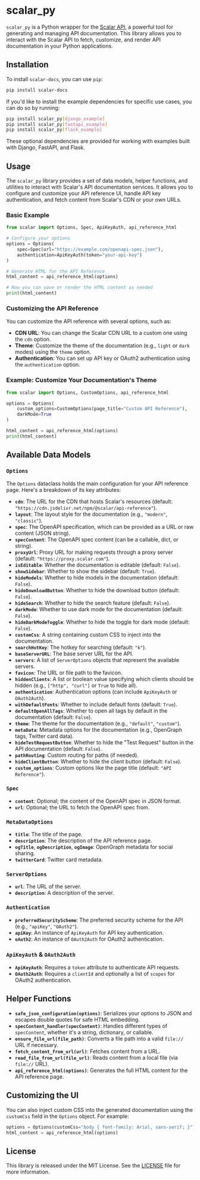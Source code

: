 # scalar_py

`scalar_py` is a Python wrapper for the [Scalar API](https://scalar.com/), a powerful tool for generating and managing API documentation. This library allows you to interact with the Scalar API to fetch, customize, and render API documentation in your Python applications.

## Installation

To install `scalar-docs`, you can use `pip`:

```bash
pip install scalar-docs
```

If you'd like to install the example dependencies for specific use cases, you can do so by running:

```bash
pip install scalar_py[django_example]
pip install scalar_py[fastapi_example]
pip install scalar_py[flask_example]
```

These optional dependencies are provided for working with examples built with Django, FastAPI, and Flask.

## Usage

The `scalar_py` library provides a set of data models, helper functions, and utilities to interact with Scalar's API documentation services. It allows you to configure and customize your API reference UI, handle API key authentication, and fetch content from Scalar's CDN or your own URLs.

### Basic Example

```python
from scalar import Options, Spec, ApiKeyAuth, api_reference_html

# Configure your options
options = Options(
    spec=Spec(url="https://example.com/openapi-spec.json"),
    authentication=ApiKeyAuth(token="your-api-key")
)

# Generate HTML for the API Reference
html_content = api_reference_html(options)

# Now you can save or render the HTML content as needed
print(html_content)
```

### Customizing the API Reference

You can customize the API reference with several options, such as:

- **CDN URL**: You can change the Scalar CDN URL to a custom one using the `cdn` option.
- **Theme**: Customize the theme of the documentation (e.g., `light` or `dark` modes) using the `theme` option.
- **Authentication**: You can set up API key or OAuth2 authentication using the `authentication` option.

### Example: Customize Your Documentation's Theme

```python
from scalar import Options, CustomOptions, api_reference_html

options = Options(
    custom_options=CustomOptions(page_title="Custom API Reference"),
    darkMode=True
)

html_content = api_reference_html(options)
print(html_content)
```

## Available Data Models

### `Options`

The `Options` dataclass holds the main configuration for your API reference page. Here's a breakdown of its key attributes:

- **`cdn`**: The URL for the CDN that hosts Scalar's resources (default: `"https://cdn.jsdelivr.net/npm/@scalar/api-reference"`).
- **`layout`**: The layout style for the documentation (e.g., `"modern"`, `"classic"`).
- **`spec`**: The OpenAPI specification, which can be provided as a URL or raw content (JSON string).
- **`specContent`**: The OpenAPI spec content (can be a callable, dict, or string).
- **`proxyUrl`**: Proxy URL for making requests through a proxy server (default: `"https://proxy.scalar.com"`).
- **`isEditable`**: Whether the documentation is editable (default: `False`).
- **`showSidebar`**: Whether to show the sidebar (default: `True`).
- **`hideModels`**: Whether to hide models in the documentation (default: `False`).
- **`hideDownloadButton`**: Whether to hide the download button (default: `False`).
- **`hideSearch`**: Whether to hide the search feature (default: `False`).
- **`darkMode`**: Whether to use dark mode for the documentation (default: `False`).
- **`hideDarkModeToggle`**: Whether to hide the toggle for dark mode (default: `False`).
- **`customCss`**: A string containing custom CSS to inject into the documentation.
- **`searchHotKey`**: The hotkey for searching (default: `"k"`).
- **`baseServerURL`**: The base server URL for the API.
- **`servers`**: A list of `ServerOptions` objects that represent the available servers.
- **`favicon`**: The URL or file path to the favicon.
- **`hiddenClients`**: A list or boolean value specifying which clients should be hidden (e.g., `["http", "curl"]` or `True` to hide all).
- **`authentication`**: Authentication options (can include `ApiKeyAuth` or `OAuth2Auth`).
- **`withDefaultFonts`**: Whether to include default fonts (default: `True`).
- **`defaultOpenAllTags`**: Whether to open all tags by default in the documentation (default: `False`).
- **`theme`**: The theme for the documentation (e.g., `"default"`, `"custom"`).
- **`metaData`**: Metadata options for the documentation (e.g., OpenGraph tags, Twitter card data).
- **`hideTestRequestButton`**: Whether to hide the "Test Request" button in the API documentation (default: `False`).
- **`pathRouting`**: Custom routing for paths (if needed).
- **`hideClientButton`**: Whether to hide the client button (default: `False`).
- **`custom_options`**: Custom options like the page title (default: `"API Reference"`).

### `Spec`

- **`content`**: Optional; the content of the OpenAPI spec in JSON format.
- **`url`**: Optional; the URL to fetch the OpenAPI spec from.

### `MetaDataOptions`

- **`title`**: The title of the page.
- **`description`**: The description of the API reference page.
- **`ogTitle`**, **`ogDescription`**, **`ogImage`**: OpenGraph metadata for social sharing.
- **`twitterCard`**: Twitter card metadata.

### `ServerOptions`

- **`url`**: The URL of the server.
- **`description`**: A description of the server.

### `Authentication`

- **`preferredSecurityScheme`**: The preferred security scheme for the API (e.g., `"apiKey"`, `"OAuth2"`).
- **`apiKey`**: An instance of `ApiKeyAuth` for API key authentication.
- **`oAuth2`**: An instance of `OAuth2Auth` for OAuth2 authentication.

### `ApiKeyAuth` & `OAuth2Auth`

- **`ApiKeyAuth`**: Requires a `token` attribute to authenticate API requests.
- **`OAuth2Auth`**: Requires a `clientId` and optionally a list of `scopes` for OAuth2 authentication.

## Helper Functions

- **`safe_json_configuration(options)`**: Serializes your options to JSON and escapes double quotes for safe HTML embedding.
- **`specContent_handler(specContent)`**: Handles different types of `specContent`, whether it's a string, dictionary, or callable.
- **`ensure_file_url(file_path)`**: Converts a file path into a valid `file://` URL if necessary.
- **`fetch_content_from_url(url)`**: Fetches content from a URL.
- **`read_file_from_url(file_url)`**: Reads content from a local file (via `file://` URL).
- **`api_reference_html(options)`**: Generates the full HTML content for the API reference page.

## Customizing the UI

You can also inject custom CSS into the generated documentation using the `customCss` field in the `Options` object. For example:

```python
options = Options(customCss="body { font-family: Arial, sans-serif; }")
html_content = api_reference_html(options)
```

## License

This library is released under the MIT License. See the [LICENSE](LICENSE) file for more information.
